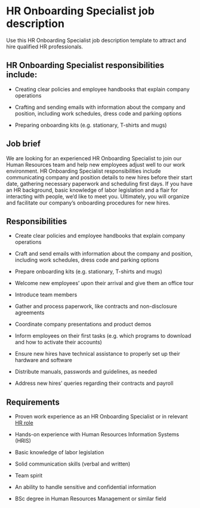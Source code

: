 # HR Onboarding Specialist job description
Use this HR Onboarding Specialist job description template to attract and hire qualified HR professionals.


## HR Onboarding Specialist responsibilities include:
* Creating clear policies and employee handbooks that explain company operations

* Crafting and sending emails with information about the company and position, including work schedules, dress code and parking options

* Preparing onboarding kits (e.g. stationary, T-shirts and mugs)


## Job brief

We are looking for an experienced HR Onboarding Specialist to join our Human Resources team and help new employees adjust well to our work environment.
HR Onboarding Specialist responsibilities include communicating company and position details to new hires before their start date, gathering necessary paperwork and scheduling first days. If you have an HR background, basic knowledge of labor legislation and a flair for interacting with people, we’d like to meet you.
Ultimately, you will organize and facilitate our company’s onboarding procedures for new hires.


## Responsibilities

* Create clear policies and employee handbooks that explain company operations

* Craft and send emails with information about the company and position, including work schedules, dress code and parking options

* Prepare onboarding kits (e.g. stationary, T-shirts and mugs)

* Welcome new employees’ upon their arrival and give them an office tour

* Introduce team members

* Gather and process paperwork, like contracts and non-disclosure agreements

* Coordinate company presentations and product demos

* Inform employees on their first tasks (e.g. which programs to download and how to activate their accounts)

* Ensure new hires have technical assistance to properly set up their hardware and software

* Distribute manuals, passwords and guidelines, as needed

* Address new hires’ queries regarding their contracts and payroll


## Requirements

* Proven work experience as an HR Onboarding Specialist or in relevant <a href="https://resources.workable.com/job-descriptions/human-resources-job-descriptions/" target="_blank" rel="noopener">HR role</a>

* Hands-on experience with Human Resources Information Systems (HRIS)

* Basic knowledge of labor legislation

* Solid communication skills (verbal and written)

* Team spirit

* An ability to handle sensitive and confidential information

* BSc degree in Human Resources Management or similar field
